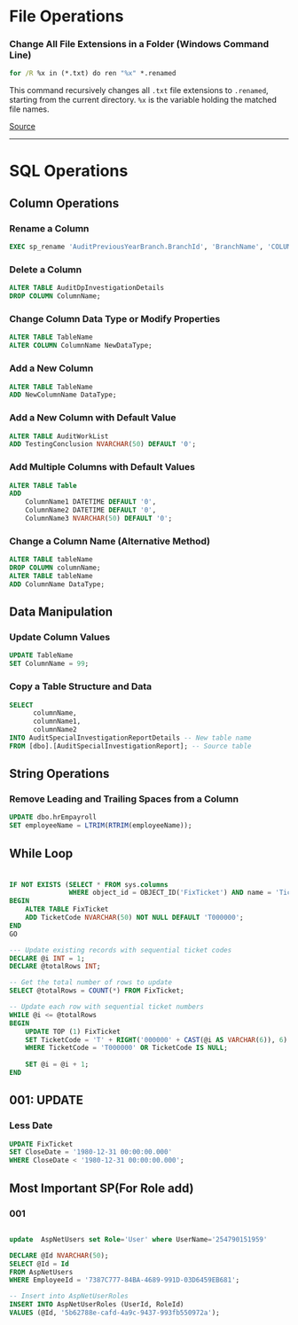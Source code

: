# File Operations

### Change All File Extensions in a Folder (Windows Command Line)
```cmd
for /R %x in (*.txt) do ren "%x" *.renamed
```
This command recursively changes all `.txt` file extensions to `.renamed`, starting from the current directory. `%x` is the variable holding the matched file names.

[Source](https://stackoverflow.com/questions/9885241/changing-all-files-extensions-in-a-folder-with-one-command-on-windows)

---

# SQL Operations

## Column Operations

### Rename a Column
```sql
EXEC sp_rename 'AuditPreviousYearBranch.BranchId', 'BranchName', 'COLUMN';
```

### Delete a Column
```sql
ALTER TABLE AuditDpInvestigationDetails
DROP COLUMN ColumnName;
```

### Change Column Data Type or Modify Properties
```sql
ALTER TABLE TableName
ALTER COLUMN ColumnName NewDataType;
```

### Add a New Column
```sql
ALTER TABLE TableName
ADD NewColumnName DataType;
```

### Add a New Column with Default Value
```sql
ALTER TABLE AuditWorkList
ADD TestingConclusion NVARCHAR(50) DEFAULT '0';
```

### Add Multiple Columns with Default Values
```sql
ALTER TABLE Table
ADD 
    ColumnName1 DATETIME DEFAULT '0',
    ColumnName2 DATETIME DEFAULT '0',
    ColumnName3 NVARCHAR(50) DEFAULT '0';
```

### Change a Column Name (Alternative Method)
```sql
ALTER TABLE tableName
DROP COLUMN columnName;
ALTER TABLE tableName
ADD ColumnName DataType;
```

## Data Manipulation

### Update Column Values
```sql
UPDATE TableName
SET ColumnName = 99;
```

### Copy a Table Structure and Data
```sql
SELECT 
      columnName,
      columnName1,
      columnName2
INTO AuditSpecialInvestigationReportDetails -- New table name
FROM [dbo].[AuditSpecialInvestigationReport]; -- Source table
```

## String Operations

### Remove Leading and Trailing Spaces from a Column
```sql
UPDATE dbo.hrEmpayroll
SET employeeName = LTRIM(RTRIM(employeeName));
```




## While Loop

### 
``` sql

IF NOT EXISTS (SELECT * FROM sys.columns 
               WHERE object_id = OBJECT_ID('FixTicket') AND name = 'TicketCode')
BEGIN
    ALTER TABLE FixTicket
    ADD TicketCode NVARCHAR(50) NOT NULL DEFAULT 'T000000';
END
GO

--- Update existing records with sequential ticket codes
DECLARE @i INT = 1;
DECLARE @totalRows INT;

-- Get the total number of rows to update
SELECT @totalRows = COUNT(*) FROM FixTicket;

-- Update each row with sequential ticket numbers
WHILE @i <= @totalRows
BEGIN
    UPDATE TOP (1) FixTicket
    SET TicketCode = 'T' + RIGHT('000000' + CAST(@i AS VARCHAR(6)), 6)
    WHERE TicketCode = 'T000000' OR TicketCode IS NULL;
    
    SET @i = @i + 1;
END
```




## 001: UPDATE 

### Less Date
```sql
UPDATE FixTicket
SET CloseDate = '1980-12-31 00:00:00.000'
WHERE CloseDate < '1980-12-31 00:00:00.000';
```





## Most Important SP(For Role add)

### 001
```sql

update  AspNetUsers set Role='User' where UserName='254790151959'

DECLARE @Id NVARCHAR(50);
SELECT @Id = Id 
FROM AspNetUsers 
WHERE EmployeeId = '7387C777-84BA-4689-991D-03D6459EB681';

-- Insert into AspNetUserRoles
INSERT INTO AspNetUserRoles (UserId, RoleId)
VALUES (@Id, '5b62788e-cafd-4a9c-9437-993fb550972a');
```

